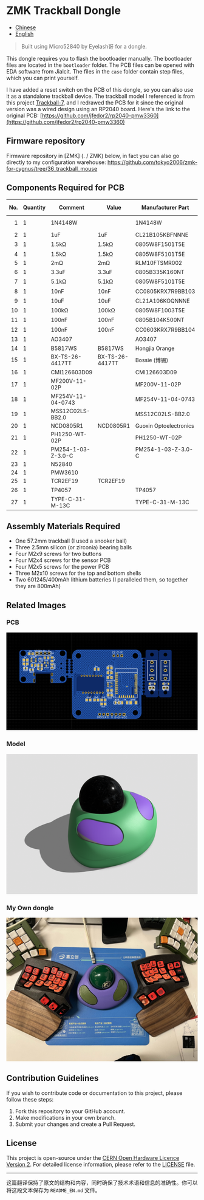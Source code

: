 # ZMK Trackball Dongle

- [Chinese](README.md)
- [English](README_EN.md)

> Built using Micro52840 by Eyelash哥 for a dongle.

This dongle requires you to flash the bootloader manually. The bootloader files are located in the `bootloader` folder. The PCB files can be opened with EDA software from Jialcit. The files in the `case` folder contain step files, which you can print yourself.

I have added a reset switch on the PCB of this dongle, so you can also use it as a standalone trackball device. The trackball model I referenced is from this project [Trackball-7](https://www.printables.com/model/83631-trackball-7), and I redrawed the PCB for it since the original version was a wired design using an RP2040 board. Here's the link to the original PCB: [https://github.com/jfedor2/rp2040-pmw3360](https://github.com/jfedor2/rp2040-pmw3360)

## Firmware repository

Firmware repository in [ZMK] (. / ZMK) below, in fact you can also go directly to my configuration warehouse: https://github.com/tokyo2006/zmk-for-cygnus/tree/36_trackball_mouse

## Components Required for PCB

| No.  | Quantity | Comment      | Value       | Manufacturer Part           | Manufacturer         | Supplier Part        | Supplier   |
|------:|----------|--------------|-------------|-----------------------------|---------------------|---------------------|------------|
| 1    | 1        | 1N4148W      |             | 1N4148W                     | CJ (Jiangsu Changchuan/Changjing) | C2099               | LCSC       |
| 2    | 1        | 1uF          | 1uF         | CL21B105KBFNNNE             | Samsung (三星)      | C28323              | LCSC       |
| 3    | 1        | 1.5kΩ        | 1.5kΩ       | 0805W8F1501T5E              | UNI-ROYAL (厚声)   | C4310               | LCSC       |
| 4    | 1        | 1.5kΩ        | 1.5kΩ       | 0805W8F5101T5E              | UNI-ROYAL (厚声)   |                     | LCSC       |
| 5    | 1        | 2mΩ          | 2mΩ         | RLM10FTSMR002               | Daye Technology     | C163090             | LCSC       |
| 6    | 1        | 3.3uF        | 3.3uF       | 0805B335K160NT              | FH (风华)           | C38332              | LCSC       |
| 7    | 1        | 5.1kΩ        | 5.1kΩ       | 0805W8F5101T5E              | UNI-ROYAL (厚声)   | C27834              | LCSC       |
| 8    | 1        | 10nF         | 10nF        | CC0805KRX7R9BB103          | YAGEO (国巨)        | C83170              | LCSC       |
| 9    | 1        | 10uF         | 10uF        | CL21A106KOQNNNE             | Samsung (三星)      | C1713               | LCSC       |
| 10   | 1        | 100kΩ        | 100kΩ       | 0805W8F1003T5E              | UNI-ROYAL (厚声)   | C149504             | LCSC       |
| 11   | 1        | 100nF        | 100nF       | 0805B104K500NT              | FH (风华)           | C38141              | LCSC       |
| 12   | 1        | 100nF        | 100nF       | CC0603KRX7R9BB104          | YAGEO (国巨)        | C14663              | LCSC       |
| 13   | 1        | AO3407       |             | AO3407                      | Hottech (合科泰)    | C181093             | LCSC       |
| 14   | 1        | B5817WS      | B5817WS     | Hongjia Orange              | C7420329            | LCSC                 |
| 15   | 1        | BX-TS-26-4417TT | BX-TS-26-4417TT | Bossie (博锡)              | C18078110           | LCSC       |
| 16   | 1        | CMI126603D09 |             | CMI126603D09                | Kailh (凯华)         | C400257              | LCSC       |
| 17   | 1        | MF200V-11-02P |             | MF200V-11-02P               | XFCN (兴飞)          | C501331              | LCSC       |
| 18   | 1        | MF254V-11-04-0743 |             | MF254V-11-04-0743         | XFCN (兴飞)          | C2889986           | LCSC       |
| 19   | 1        | MSS12C02LS-BB2.0 |             | MSS12C02LS-BB2.0            | SHOU HAN (首韩)      | C3008585           | LCSC       |
| 20   | 1        | NCD0805R1    | NCD0805R1   | Guoxin Optoelectronics     | C84256              | LCSC                 |
| 21   | 1        | PH1250-WT-02P |             | PH1250-WT-02P               | HOYU (皓宇电子)     | C2939411            | LCSC       |
| 22   | 1        | PM254-1-03-Z-3.0-C |             | PM254-1-03-Z-3.0-C         | HCTL (华灿天禄)      | C5159935           | LCSC       |
| 23   | 1        | N52840       |             |                             |                     |                     |            |
| 24   | 1        | PMW3610      |             |                             |                     |                     |            |
| 25   | 1        | TCR2EF19     | TCR2EF19    |                             |                     |                     |            |
| 26   | 1        | TP4057       |             | TP4057                      | UMW (友台半导体)     | C725791              | LCSC       |
| 27   | 1        | TYPE-C-31-M-13C |             | TYPE-C-31-M-13C            | South Korean Hwangyou | C2848620           | LCSC       |

## Assembly Materials Required

- One 57.2mm trackball (I used a snooker ball)
- Three 2.5mm silicon (or zirconia) bearing balls
- Four M2x9 screws for two buttons
- Four M2x4 screws for the sensor PCB
- Four M2x5 screws for the power PCB
- Three M2x10 screws for the top and bottom shells
- Two 601245/400mAh lithium batteries (I paralleled them, so together they are 800mAh)

## Related Images

### PCB

![pcb](./image/pcb.png)

### Model

![model](./image/model.png)

### My Own dongle

![trackball_dongle](./image/real.jpg)

## Contribution Guidelines

If you wish to contribute code or documentation to this project, please follow these steps:

1. Fork this repository to your GitHub account.
2. Make modifications in your own branch.
3. Submit your changes and create a Pull Request.

## License

This project is open-source under the [CERN Open Hardware Licence Version 2](https://opensource.org/license/cern-ohl-p). For detailed license information, please refer to the [LICENSE](./LICENSE) file.

---

这篇翻译保持了原文的结构和内容，同时确保了技术术语和信息的准确性。你可以将这段文本保存为 `README_EN.md` 文件。